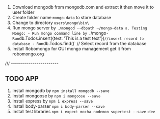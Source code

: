 1. Download mongodb from mongodb.com and extract it then move it to user folder
2. Create folder name `mongo-data` to store database
3. Change to directory `users\mongo\bin\` 
4. Run mongo server by `./mongod --dbpath ~/mongo-data
    a. Testing Mongo:
        - Run mongo command line by `./mongo`
        - Run `db.Todos.insert({text: 'This is a test text'})` //insert record to database
        - Run `db.Todos.find()` // Select record from the database
5. Install Robomongo for GUI mongo management
    get it from robomongo.org

/// ------------------------

TODO APP
--------

1. Install mongodb by `npm install mongodb --save`
2. Install mongoose by `npm i mongoose --save`
3. Install express by `npm i express --save`
4. Install body-parser `npm i body-parser --save`
5. Install test libraries `npm i expect mocha nodemon supertest --save-dev`